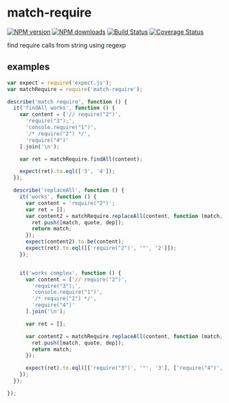 # match-require

[![NPM version](https://nodei.co/npm/match-require.png)](https://npmjs.org/package/match-require)
[![NPM downloads](http://img.shields.io/npm/dm/match-require.svg)](https://npmjs.org/package/match-require)
[![Build Status](https://travis-ci.org/yiminghe/match-require.svg?branch=master)](https://travis-ci.org/yiminghe/match-require)
[![Coverage Status](https://coveralls.io/repos/yiminghe/match-require/badge.svg?branch=master)](https://coveralls.io/r/yiminghe/match-require?branch=master)

find require calls from string using regexp

## examples

```js
var expect = require('expect.js');
var matchRequire = require('match-require');

describe('match require', function () {
  it('findAll works', function () {
    var content = ['// require("2")',
      'require("3");',
      'console.require("1")',
      '/* require("2") */',
      'require("4")'
    ].join('\n');

    var ret = matchRequire.findAll(content);

    expect(ret).to.eql(['3', '4']);
  });

  describe('replaceAll', function () {
    it('works', function () {
      var content = 'require("2")';
      var ret = [];
      var content2 = matchRequire.replaceAll(content, function (match, quote, dep) {
        ret.push([match, quote, dep]);
        return match;
      });
      expect(content2).to.be(content);
      expect(ret).to.eql([['require("2")', '"', '2']]);
    });


    it('works complex', function () {
      var content = ['// require("2")',
        'require("3");',
        'console.require("1")',
        '/* require("2") */',
        'require("4")'
      ].join('\n');

      var ret = [];

      var content2 = matchRequire.replaceAll(content, function (match, quote, dep) {
        ret.push([match, quote, dep]);
        return match;
      });

      expect(ret).to.eql([['require("3")', '"', '3'], ['require("4")', '"', '4']]);
    });
  });

});

```
